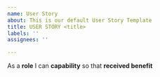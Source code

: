 ```yaml
---
name: User Story
about: This is our default User Story Template
title: USER STORY <title>
labels: ''
assignees: ''

---
```


As a **role** I can **capability** so that **received benefit**
